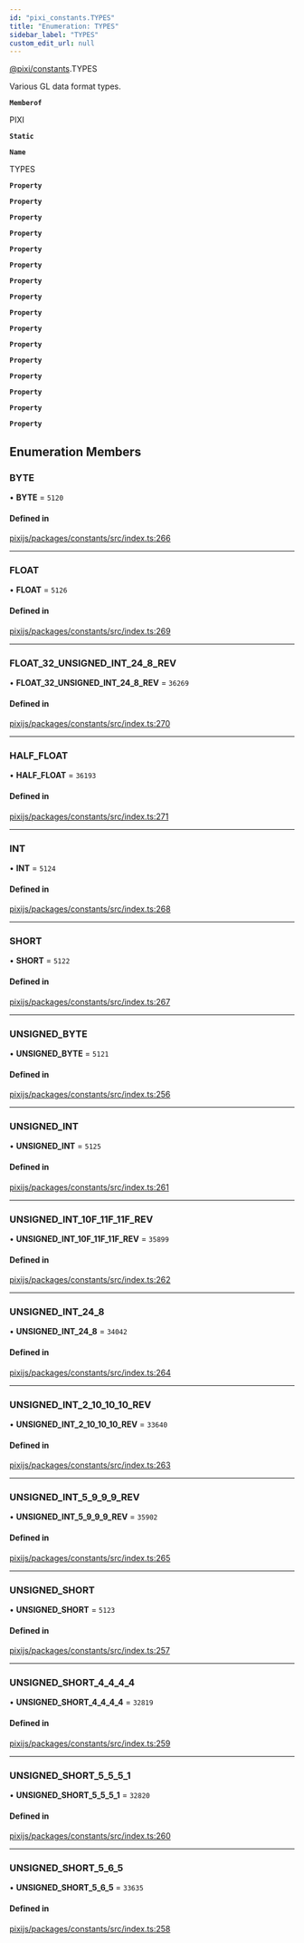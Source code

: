 ```yaml
---
id: "pixi_constants.TYPES"
title: "Enumeration: TYPES"
sidebar_label: "TYPES"
custom_edit_url: null
---
```


[@pixi/constants](../modules/pixi_constants.md).TYPES

Various GL data format types.

**`Memberof`**

PIXI

**`Static`**

**`Name`**

TYPES

**`Property`**

**`Property`**

**`Property`**

**`Property`**

**`Property`**

**`Property`**

**`Property`**

**`Property`**

**`Property`**

**`Property`**

**`Property`**

**`Property`**

**`Property`**

**`Property`**

**`Property`**

**`Property`**

## Enumeration Members

### BYTE

• **BYTE** = ``5120``

#### Defined in

[pixijs/packages/constants/src/index.ts:266](https://github.com/pixijs/pixijs/blob/2194fe5c5/packages/constants/src/index.ts#L266)

___

### FLOAT

• **FLOAT** = ``5126``

#### Defined in

[pixijs/packages/constants/src/index.ts:269](https://github.com/pixijs/pixijs/blob/2194fe5c5/packages/constants/src/index.ts#L269)

___

### FLOAT\_32\_UNSIGNED\_INT\_24\_8\_REV

• **FLOAT\_32\_UNSIGNED\_INT\_24\_8\_REV** = ``36269``

#### Defined in

[pixijs/packages/constants/src/index.ts:270](https://github.com/pixijs/pixijs/blob/2194fe5c5/packages/constants/src/index.ts#L270)

___

### HALF\_FLOAT

• **HALF\_FLOAT** = ``36193``

#### Defined in

[pixijs/packages/constants/src/index.ts:271](https://github.com/pixijs/pixijs/blob/2194fe5c5/packages/constants/src/index.ts#L271)

___

### INT

• **INT** = ``5124``

#### Defined in

[pixijs/packages/constants/src/index.ts:268](https://github.com/pixijs/pixijs/blob/2194fe5c5/packages/constants/src/index.ts#L268)

___

### SHORT

• **SHORT** = ``5122``

#### Defined in

[pixijs/packages/constants/src/index.ts:267](https://github.com/pixijs/pixijs/blob/2194fe5c5/packages/constants/src/index.ts#L267)

___

### UNSIGNED\_BYTE

• **UNSIGNED\_BYTE** = ``5121``

#### Defined in

[pixijs/packages/constants/src/index.ts:256](https://github.com/pixijs/pixijs/blob/2194fe5c5/packages/constants/src/index.ts#L256)

___

### UNSIGNED\_INT

• **UNSIGNED\_INT** = ``5125``

#### Defined in

[pixijs/packages/constants/src/index.ts:261](https://github.com/pixijs/pixijs/blob/2194fe5c5/packages/constants/src/index.ts#L261)

___

### UNSIGNED\_INT\_10F\_11F\_11F\_REV

• **UNSIGNED\_INT\_10F\_11F\_11F\_REV** = ``35899``

#### Defined in

[pixijs/packages/constants/src/index.ts:262](https://github.com/pixijs/pixijs/blob/2194fe5c5/packages/constants/src/index.ts#L262)

___

### UNSIGNED\_INT\_24\_8

• **UNSIGNED\_INT\_24\_8** = ``34042``

#### Defined in

[pixijs/packages/constants/src/index.ts:264](https://github.com/pixijs/pixijs/blob/2194fe5c5/packages/constants/src/index.ts#L264)

___

### UNSIGNED\_INT\_2\_10\_10\_10\_REV

• **UNSIGNED\_INT\_2\_10\_10\_10\_REV** = ``33640``

#### Defined in

[pixijs/packages/constants/src/index.ts:263](https://github.com/pixijs/pixijs/blob/2194fe5c5/packages/constants/src/index.ts#L263)

___

### UNSIGNED\_INT\_5\_9\_9\_9\_REV

• **UNSIGNED\_INT\_5\_9\_9\_9\_REV** = ``35902``

#### Defined in

[pixijs/packages/constants/src/index.ts:265](https://github.com/pixijs/pixijs/blob/2194fe5c5/packages/constants/src/index.ts#L265)

___

### UNSIGNED\_SHORT

• **UNSIGNED\_SHORT** = ``5123``

#### Defined in

[pixijs/packages/constants/src/index.ts:257](https://github.com/pixijs/pixijs/blob/2194fe5c5/packages/constants/src/index.ts#L257)

___

### UNSIGNED\_SHORT\_4\_4\_4\_4

• **UNSIGNED\_SHORT\_4\_4\_4\_4** = ``32819``

#### Defined in

[pixijs/packages/constants/src/index.ts:259](https://github.com/pixijs/pixijs/blob/2194fe5c5/packages/constants/src/index.ts#L259)

___

### UNSIGNED\_SHORT\_5\_5\_5\_1

• **UNSIGNED\_SHORT\_5\_5\_5\_1** = ``32820``

#### Defined in

[pixijs/packages/constants/src/index.ts:260](https://github.com/pixijs/pixijs/blob/2194fe5c5/packages/constants/src/index.ts#L260)

___

### UNSIGNED\_SHORT\_5\_6\_5

• **UNSIGNED\_SHORT\_5\_6\_5** = ``33635``

#### Defined in

[pixijs/packages/constants/src/index.ts:258](https://github.com/pixijs/pixijs/blob/2194fe5c5/packages/constants/src/index.ts#L258)
